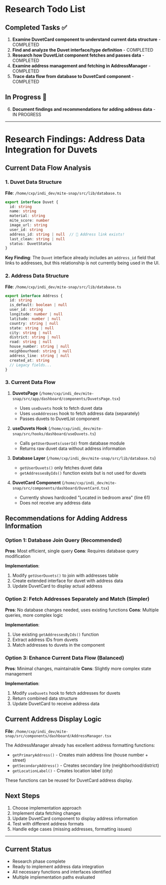 # Research Todo List

## Completed Tasks ✅
1. **Examine DuvetCard component to understand current data structure** - COMPLETED
2. **Find and analyze the Duvet interface/type definition** - COMPLETED  
3. **Research how DuvetList component fetches and passes data** - COMPLETED
4. **Examine address management and fetching in AddressManager** - COMPLETED
5. **Trace data flow from database to DuvetCard component** - COMPLETED

## In Progress 🔄
6. **Document findings and recommendations for adding address data** - IN PROGRESS

---

# Research Findings: Address Data Integration for Duvets

## Current Data Flow Analysis

### 1. Duvet Data Structure
**File**: `/home/cxp/indi_dev/mite-snap/src/lib/database.ts`
```typescript
export interface Duvet {
  id: string
  name: string
  material: string
  mite_score: number
  image_url: string
  user_id: string
  address_id: string | null  // 📍 Address link exists!
  last_clean: string | null
  status: DuvetStatus
}
```

**Key Finding**: The `Duvet` interface already includes an `address_id` field that links to addresses, but this relationship is not currently being used in the UI.

### 2. Address Data Structure
**File**: `/home/cxp/indi_dev/mite-snap/src/lib/database.ts`
```typescript
export interface Address {
  id: string
  is_default: boolean | null
  user_id: string
  longitude: number | null
  latitude: number | null
  country: string | null
  state: string | null
  city: string | null
  district: string | null
  road: string | null
  house_number: string | null
  neighbourhood: string | null
  address_line: string | null
  created_at: string
  // Legacy fields...
}
```

### 3. Current Data Flow
1. **DuvetsPage** (`/home/cxp/indi_dev/mite-snap/src/app/dashboard/components/DuvetsPage.tsx`)
   - Uses `useDuvets` hook to fetch duvet data
   - Uses `useAddresses` hook to fetch address data (separately)
   - Passes duvets to DuvetList component

2. **useDuvets Hook** (`/home/cxp/indi_dev/mite-snap/src/hooks/dashboard/useDuvets.ts`)
   - Calls `getUserDuvets(userId)` from database module
   - Returns raw duvet data without address information

3. **Database Layer** (`/home/cxp/indi_dev/mite-snap/src/lib/database.ts`)
   - `getUserDuvets()` only fetches duvet data
   - `getAddressesByIds()` function exists but is not used for duvets

4. **DuvetCard Component** (`/home/cxp/indi_dev/mite-snap/src/components/dashboard/DuvetCard.tsx`)
   - Currently shows hardcoded "Located in bedroom area" (line 61)
   - Does not receive any address data

## Recommendations for Adding Address Information

### Option 1: Database Join Query (Recommended)
**Pros**: Most efficient, single query
**Cons**: Requires database query modification

**Implementation**:
1. Modify `getUserDuvets()` to join with addresses table
2. Create extended interface for duvet with address data
3. Update DuvetCard to display actual address

### Option 2: Fetch Addresses Separately and Match (Simpler)
**Pros**: No database changes needed, uses existing functions
**Cons**: Multiple queries, more complex logic

**Implementation**:
1. Use existing `getAddressesByIds()` function
2. Extract address IDs from duvets
3. Match addresses to duvets in the component

### Option 3: Enhance Current Data Flow (Balanced)
**Pros**: Minimal changes, maintainable
**Cons**: Slightly more complex state management

**Implementation**:
1. Modify `useDuvets` hook to fetch addresses for duvets
2. Return combined data structure
3. Update DuvetCard to receive address data

## Current Address Display Logic
**File**: `/home/cxp/indi_dev/mite-snap/src/components/dashboard/AddressManager.tsx`

The AddressManager already has excellent address formatting functions:
- `getPrimaryAddress()` - Creates main address line (house number + street)
- `getSecondaryAddress()` - Creates secondary line (neighborhood/district)
- `getLocationLabel()` - Creates location label (city)

These functions can be reused for DuvetCard address display.

## Next Steps
1. Choose implementation approach
2. Implement data fetching changes
3. Update DuvetCard component to display address information
4. Test with different address formats
5. Handle edge cases (missing addresses, formatting issues)

---

## Current Status
- Research phase complete
- Ready to implement address data integration
- All necessary functions and interfaces identified
- Multiple implementation paths evaluated